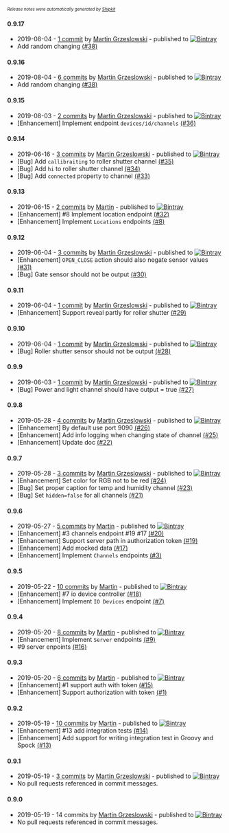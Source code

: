 <sup><sup>*Release notes were automatically generated by [Shipkit](http://shipkit.org/)*</sup></sup>

#### 0.9.17
 - 2019-08-04 - [1 commit](https://github.com/magx2/jSuplaServerMock/compare/v0.9.16...v0.9.17) by [Martin Grzeslowski](https://github.com/magx2) - published to [![Bintray](https://img.shields.io/badge/Bintray-0.9.17-green.svg)](https://bintray.com/big-boy/bigboy/jSuplaServerMock/0.9.17)
 - Add random changing [(#38)](https://github.com/magx2/jSuplaServerMock/issues/38)

#### 0.9.16
 - 2019-08-04 - [6 commits](https://github.com/magx2/jSuplaServerMock/compare/v0.9.15...v0.9.16) by [Martin Grzeslowski](https://github.com/magx2) - published to [![Bintray](https://img.shields.io/badge/Bintray-0.9.16-green.svg)](https://bintray.com/big-boy/bigboy/jSuplaServerMock/0.9.16)
 - Add random changing [(#38)](https://github.com/magx2/jSuplaServerMock/issues/38)

#### 0.9.15
 - 2019-08-03 - [2 commits](https://github.com/magx2/jSuplaServerMock/compare/v0.9.14...v0.9.15) by [Martin Grzeslowski](https://github.com/magx2) - published to [![Bintray](https://img.shields.io/badge/Bintray-0.9.15-green.svg)](https://bintray.com/big-boy/bigboy/jSuplaServerMock/0.9.15)
 - [Enhancement] Implement endpoint `devices/id/channels` [(#36)](https://github.com/magx2/jSuplaServerMock/issues/36)

#### 0.9.14
 - 2019-06-16 - [3 commits](https://github.com/magx2/jSuplaServerMock/compare/v0.9.13...v0.9.14) by [Martin Grzeslowski](https://github.com/magx2) - published to [![Bintray](https://img.shields.io/badge/Bintray-0.9.14-green.svg)](https://bintray.com/big-boy/bigboy/jSuplaServerMock/0.9.14)
 - [Bug] Add `callibraiting` to roller shutter channel [(#35)](https://github.com/magx2/jSuplaServerMock/issues/35)
 - [Bug] Add `hi` to roller shutter channel [(#34)](https://github.com/magx2/jSuplaServerMock/issues/34)
 - [Bug] Add `connected` property to channel [(#33)](https://github.com/magx2/jSuplaServerMock/issues/33)

#### 0.9.13
 - 2019-06-15 - [2 commits](https://github.com/magx2/jSuplaServerMock/compare/v0.9.12...v0.9.13) by [Martin](https://github.com/magx2) - published to [![Bintray](https://img.shields.io/badge/Bintray-0.9.13-green.svg)](https://bintray.com/big-boy/bigboy/jSuplaServerMock/0.9.13)
 - [Enhancement] #8 Implement location endpoint [(#32)](https://github.com/magx2/jSuplaServerMock/pull/32)
 - [Enhancement] Implement `Locations` endpoints [(#8)](https://github.com/magx2/jSuplaServerMock/issues/8)

#### 0.9.12
 - 2019-06-04 - [3 commits](https://github.com/magx2/jSuplaServerMock/compare/v0.9.11...v0.9.12) by [Martin Grzeslowski](https://github.com/magx2) - published to [![Bintray](https://img.shields.io/badge/Bintray-0.9.12-green.svg)](https://bintray.com/big-boy/bigboy/jSuplaServerMock/0.9.12)
 - [Enhancement] `OPEN_CLOSE` action should also negate sensor values [(#31)](https://github.com/magx2/jSuplaServerMock/issues/31)
 - [Bug] Gate sensor should not be output [(#30)](https://github.com/magx2/jSuplaServerMock/issues/30)

#### 0.9.11
 - 2019-06-04 - [1 commit](https://github.com/magx2/jSuplaServerMock/compare/v0.9.10...v0.9.11) by [Martin Grzeslowski](https://github.com/magx2) - published to [![Bintray](https://img.shields.io/badge/Bintray-0.9.11-green.svg)](https://bintray.com/big-boy/bigboy/jSuplaServerMock/0.9.11)
 - [Enhancement] Support reveal partly for roller shutter [(#29)](https://github.com/magx2/jSuplaServerMock/issues/29)

#### 0.9.10
 - 2019-06-04 - [1 commit](https://github.com/magx2/jSuplaServerMock/compare/v0.9.9...v0.9.10) by [Martin Grzeslowski](https://github.com/magx2) - published to [![Bintray](https://img.shields.io/badge/Bintray-0.9.10-green.svg)](https://bintray.com/big-boy/bigboy/jSuplaServerMock/0.9.10)
 - [Bug] Roller shutter sensor should not be output [(#28)](https://github.com/magx2/jSuplaServerMock/issues/28)

#### 0.9.9
 - 2019-06-03 - [1 commit](https://github.com/magx2/jSuplaServerMock/compare/v0.9.8...v0.9.9) by [Martin Grzeslowski](https://github.com/magx2) - published to [![Bintray](https://img.shields.io/badge/Bintray-0.9.9-green.svg)](https://bintray.com/big-boy/bigboy/jSuplaServerMock/0.9.9)
 - [Bug] Power and light channel should have output = true [(#27)](https://github.com/magx2/jSuplaServerMock/issues/27)

#### 0.9.8
 - 2019-05-28 - [4 commits](https://github.com/magx2/jSuplaServerMock/compare/v0.9.7...v0.9.8) by [Martin Grzeslowski](https://github.com/magx2) - published to [![Bintray](https://img.shields.io/badge/Bintray-0.9.8-green.svg)](https://bintray.com/big-boy/bigboy/jSuplaServerMock/0.9.8)
 - [Enhancement] By default use port 9090 [(#26)](https://github.com/magx2/jSuplaServerMock/issues/26)
 - [Enhancement] Add info logging when changing state of channel [(#25)](https://github.com/magx2/jSuplaServerMock/issues/25)
 - [Enhancement] Update doc [(#22)](https://github.com/magx2/jSuplaServerMock/issues/22)

#### 0.9.7
 - 2019-05-28 - [3 commits](https://github.com/magx2/jSuplaServerMock/compare/v0.9.6...v0.9.7) by [Martin Grzeslowski](https://github.com/magx2) - published to [![Bintray](https://img.shields.io/badge/Bintray-0.9.7-green.svg)](https://bintray.com/big-boy/bigboy/jSuplaServerMock/0.9.7)
 - [Enhancement] Set color for RGB not to be red [(#24)](https://github.com/magx2/jSuplaServerMock/issues/24)
 - [Bug] Set proper caption for temp and humidity channel  [(#23)](https://github.com/magx2/jSuplaServerMock/issues/23)
 - [Bug] Set `hidden=false` for all channels [(#21)](https://github.com/magx2/jSuplaServerMock/issues/21)

#### 0.9.6
 - 2019-05-27 - [5 commits](https://github.com/magx2/jSuplaServerMock/compare/v0.9.5...v0.9.6) by [Martin](https://github.com/magx2) - published to [![Bintray](https://img.shields.io/badge/Bintray-0.9.6-green.svg)](https://bintray.com/big-boy/bigboy/jSuplaServerMock/0.9.6)
 - [Enhancement] #3 channels endpoint #19 #17 [(#20)](https://github.com/magx2/jSuplaServerMock/pull/20)
 - [Enhancement] Support server path in authorization token [(#19)](https://github.com/magx2/jSuplaServerMock/issues/19)
 - [Enhancement] Add mocked data [(#17)](https://github.com/magx2/jSuplaServerMock/issues/17)
 - [Enhancement] Implement `Channels` endpoints [(#3)](https://github.com/magx2/jSuplaServerMock/issues/3)

#### 0.9.5
 - 2019-05-22 - [10 commits](https://github.com/magx2/jSuplaServerMock/compare/v0.9.4...v0.9.5) by [Martin](https://github.com/magx2) - published to [![Bintray](https://img.shields.io/badge/Bintray-0.9.5-green.svg)](https://bintray.com/big-boy/bigboy/jSuplaServerMock/0.9.5)
 - [Enhancement] #7 io device controller [(#18)](https://github.com/magx2/jSuplaServerMock/pull/18)
 - [Enhancement] Implement `IO Devices` endpoint [(#7)](https://github.com/magx2/jSuplaServerMock/issues/7)

#### 0.9.4
 - 2019-05-20 - [8 commits](https://github.com/magx2/jSuplaServerMock/compare/v0.9.3...v0.9.4) by [Martin](https://github.com/magx2) - published to [![Bintray](https://img.shields.io/badge/Bintray-0.9.4-green.svg)](https://bintray.com/big-boy/bigboy/jSuplaServerMock/0.9.4)
 - [Enhancement] Implement `Server` endpoints [(#9)](https://github.com/magx2/jSuplaServerMock/issues/9)
 - #9 server enpoints [(#16)](https://github.com/magx2/jSuplaServerMock/pull/16)

#### 0.9.3
 - 2019-05-20 - [6 commits](https://github.com/magx2/jSuplaServerMock/compare/v0.9.2...v0.9.3) by [Martin](https://github.com/magx2) - published to [![Bintray](https://img.shields.io/badge/Bintray-0.9.3-green.svg)](https://bintray.com/big-boy/bigboy/jSuplaServerMock/0.9.3)
 - [Enhancement] #1 support auth with token [(#15)](https://github.com/magx2/jSuplaServerMock/pull/15)
 - [Enhancement] Support authorization with token  [(#1)](https://github.com/magx2/jSuplaServerMock/issues/1)

#### 0.9.2
 - 2019-05-19 - [10 commits](https://github.com/magx2/jSuplaServerMock/compare/v0.9.1...v0.9.2) by [Martin](https://github.com/magx2) - published to [![Bintray](https://img.shields.io/badge/Bintray-0.9.2-green.svg)](https://bintray.com/big-boy/bigboy/jSuplaServerMock/0.9.2)
 - [Enhancement] #13 add integration tests [(#14)](https://github.com/magx2/jSuplaServerMock/pull/14)
 - [Enhancement] Add support for writing integration test in Groovy and Spock [(#13)](https://github.com/magx2/jSuplaServerMock/issues/13)

#### 0.9.1
 - 2019-05-19 - [3 commits](https://github.com/magx2/jSuplaServerMock/compare/v0.9.0...v0.9.1) by [Martin Grzeslowski](https://github.com/magx2) - published to [![Bintray](https://img.shields.io/badge/Bintray-0.9.1-green.svg)](https://bintray.com/big-boy/bigboy/jSuplaServerMock/0.9.1)
 - No pull requests referenced in commit messages.

#### 0.9.0
 - 2019-05-19 - 14 commits by [Martin Grzeslowski](https://github.com/magx2) - published to [![Bintray](https://img.shields.io/badge/Bintray-0.9.0-green.svg)](https://bintray.com/big-boy/bigboy/jSuplaServerMock/0.9.0)
 - No pull requests referenced in commit messages.

